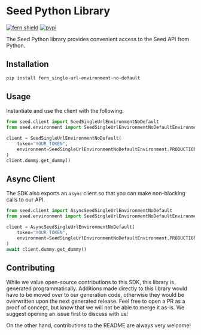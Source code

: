 # Seed Python Library

[![fern shield](https://img.shields.io/badge/%F0%9F%8C%BF-SDK%20generated%20by%20Fern-brightgreen)](https://github.com/fern-api/fern)
[![pypi](https://img.shields.io/pypi/v/fern_single-url-environment-no-default)](https://pypi.python.org/pypi/fern_single-url-environment-no-default)

The Seed Python library provides convenient access to the Seed API from Python.

## Installation

```sh
pip install fern_single-url-environment-no-default
```

## Usage

Instantiate and use the client with the following:

```python
from seed.client import SeedSingleUrlEnvironmentNoDefault
from seed.environment import SeedSingleUrlEnvironmentNoDefaultEnvironment

client = SeedSingleUrlEnvironmentNoDefault(
    token="YOUR_TOKEN",
    environment=SeedSingleUrlEnvironmentNoDefaultEnvironment.PRODUCTION,
)
client.dummy.get_dummy()
```

## Async Client

The SDK also exports an `async` client so that you can make non-blocking calls to our API.

```python
from seed.client import AsyncSeedSingleUrlEnvironmentNoDefault
from seed.environment import SeedSingleUrlEnvironmentNoDefaultEnvironment

client = AsyncSeedSingleUrlEnvironmentNoDefault(
    token="YOUR_TOKEN",
    environment=SeedSingleUrlEnvironmentNoDefaultEnvironment.PRODUCTION,
)
await client.dummy.get_dummy()
```

## Contributing

While we value open-source contributions to this SDK, this library is generated programmatically.
Additions made directly to this library would have to be moved over to our generation code,
otherwise they would be overwritten upon the next generated release. Feel free to open a PR as
a proof of concept, but know that we will not be able to merge it as-is. We suggest opening
an issue first to discuss with us!

On the other hand, contributions to the README are always very welcome!
